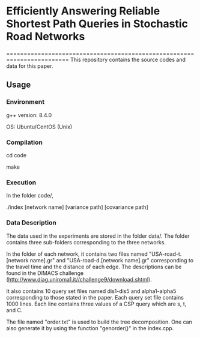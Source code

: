# Efficiently Answering Reliable Shortest Path Queries in Stochastic Road Networks
========================================================================
This repository contains the source codes and data for this paper. 

Usage
---------------

### Environment

g++ version: 8.4.0 

OS: Ubuntu/CentOS (Unix)

### Compilation

cd code

make

### Execution

In the folder code/,

./index [network name] [variance path] [covariance path]

### Data Description

The data used in the experiments are stored in the folder data/. The folder contains three sub-folders corresponding to the three networks.

In the folder of each network, it contains two files named "USA-road-t.[network name].gr" and "USA-road-d.[network name].gr" corresponding to the travel time and the distance of each edge. The descriptions can be found in the DIMACS challenge (http://www.diag.uniroma1.it//challenge9/download.shtml).

It also contains 10 query set files named dis1-dis5 and alpha1-alpha5 corresponding to those stated in the paper. Each query set file contains 1000 lines. Each line contains three values of a CSP query which are s, t, and C.

The file named "order.txt" is used to build the tree decomposition. One can also generate it by using the function "genorder()" in the index.cpp.
